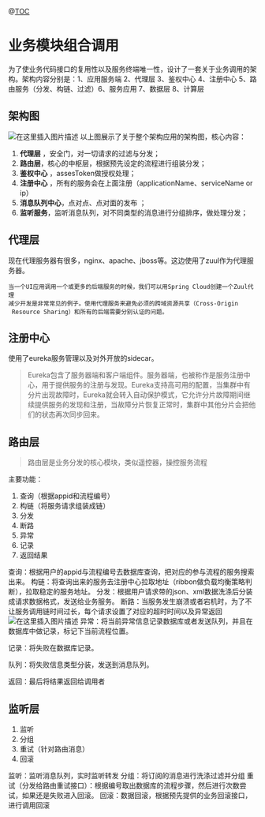 @[TOC](业务模块组合调用架构)

# 业务模块组合调用

为了使业务代码接口的复用性以及服务终端唯一性，设计了一套关于业务调用的架构。架构内容分别是：1、应用服务端 2、代理层 3、鉴权中心 4、注册中心 5、路由服务（分发、构链、过滤）6、服务应用 7、数据层 8、计算层
## 架构图
![在这里插入图片描述](https://img-blog.csdnimg.cn/20181206102308586.png?x-oss-process=image/watermark,type_ZmFuZ3poZW5naGVpdGk,shadow_10,text_aHR0cHM6Ly9ibG9nLmNzZG4ubmV0L3FxXzM4NzI0Mjk1,size_16,color_FFFFFF,t_70)
以上图展示了关于整个架构应用的架构图，核心内容：

 1. **代理层** ，安全门，对一切请求的过滤与分发；
 2. **路由层**，核心的中枢层，根据预先设定的流程进行组装分发；
 3.  **鉴权中心** ，assesToken做授权处理；
 4. **注册中心** ，所有的服务会在上面注册（applicationName、serviceName  or ip）
 5. **消息队列中心**，点对点、点对面的发布 ；
 6. **监听服务**，监听消息队列，对不同类型的消息进行分组排序，做处理分发；


## 代理层

   现在代理服务器有很多，nginx、apache、jboss等。这边使用了zuul作为代理服务器。
                 
    当一个UI应用调用一个或更多的后端服务的时候，我们可以用Spring Cloud创建一个Zuul代理
    减少开发是非常常见的例子。使用代理服务来避免必须的跨域资源共享（Cross-Origin
     Resource Sharing）和所有的后端需要分别认证的问题。

## 注册中心

使用了eureka服务管理以及对外开放的sidecar。
>Eureka包含了服务器端和客户端组件。服务器端，也被称作是服务注册中心，用于提供服务的注册与发现。Eureka支持高可用的配置，当集群中有分片出现故障时，Eureka就会转入自动保护模式，它允许分片故障期间继续提供服务的发现和注册，当故障分片恢复正常时，集群中其他分片会把他们的状态再次同步回来。


## 路由层
>路由层是业务分发的核心模块，类似遥控器，操控服务流程

主要功能：
1. 查询（根据appid和流程编号）
2. 构链（将服务请求组装成链）
3. 分发
4. 断路
5. 异常
6. 记录
7. 返回结果

查询：根据用户的appid与流程编号去数据库查询，把对应的参与流程的服务搜索出来。
构链：将查询出来的服务去注册中心拉取地址（ribbon做负载均衡策略判断），拉取稳定的服务地址。
分发：根据用户请求带的json、xml数据洗涤后分装成请求数据格式，发送给业务服务。
断路：当服务发生崩溃或者宕机时，为了不让服务调用链时间过长，每个请求设置了对应的超时时间以及异常返回
![在这里插入图片描述](https://img-blog.csdnimg.cn/20181206112109857.png?x-oss-process=image/watermark,type_ZmFuZ3poZW5naGVpdGk,shadow_10,text_aHR0cHM6Ly9ibG9nLmNzZG4ubmV0L3FxXzM4NzI0Mjk1,size_16,color_FFFFFF,t_70)
异常：将当前异常信息记录数据库或者发送队列，并且在数据库中做记录，标记下当前流程位置。

记录：将失败在数据库记录。

队列：将失败信息类型分装，发送到消息队列。

返回：最后将结果返回给调用者


## 监听层

1. 监听
2. 分组
3. 重试（针对路由消息）
4. 回滚

监听：监听消息队列，实时监听转发
分组：将订阅的消息进行洗涤过滤并分组
重试（分发给路由重试接口）：根据编号取出数据库的流程步骤，然后进行次数尝试，如果还是失败进入回滚。
回滚：数据回滚，根据预先提供的业务回滚接口，进行调用回滚




